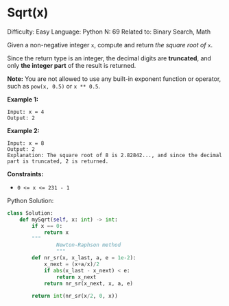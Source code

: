 # Sqrt(x)

Difficulty: Easy
Language: Python
N: 69
Related to: Binary Search, Math

Given a non-negative integer `x`, compute and return *the square root of* `x`.

Since the return type is an integer, the decimal digits are **truncated**, and only **the integer part** of the result is returned.

**Note:** You are not allowed to use any built-in exponent function or operator, such as `pow(x, 0.5)` or `x ** 0.5`.

**Example 1:**

```
Input: x = 4
Output: 2

```

**Example 2:**

```
Input: x = 8
Output: 2
Explanation: The square root of 8 is 2.82842..., and since the decimal part is truncated, 2 is returned.
```

**Constraints:**

- `0 <= x <= 231 - 1`

Python Solution:

```python
class Solution:
    def mySqrt(self, x: int) -> int:
        if x == 0:
            return x
        """
				Newton-Raphson method
				"""
        def nr_sr(x, x_last, a, e = 1e-2):
            x_next = (x+a/x)/2
            if abs(x_last - x_next) < e:
                return x_next
            return nr_sr(x_next, x, a, e)
        
        return int(nr_sr(x/2, 0, x))
```